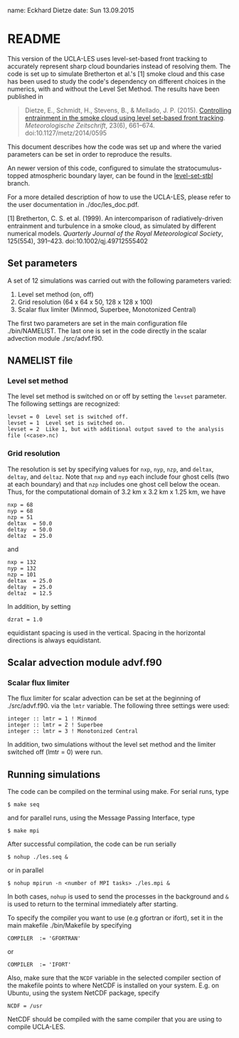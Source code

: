 name: Eckhard Dietze
date: Sun 13.09.2015

# README

This version of the UCLA-LES uses level-set-based front tracking to accurately represent sharp cloud boundaries instead of resolving them. The code is set up to simulate Bretherton et al.'s [1] smoke cloud and this case has been used to study the code's dependency on different choices in the numerics, with and without the Level Set Method. The results have been published in

> Dietze, E., Schmidt, H., Stevens, B., & Mellado, J. P. (2015). [Controlling entrainment in the smoke cloud using level set-based front tracking](https://www.schweizerbart.de/papers/metz/detail/23/84461/Controlling_entrainment_in_the_smoke_cloud_using_level_set_based_front_tracking). *Meteorologische Zeitschrift*, 23(6), 661–674. doi:10.1127/metz/2014/0595

This document describes how the code was set up and where the varied parameters can be set in order to reproduce the results.

An newer version of this code, configured to simulate the stratocumulus-topped atmospheric boundary layer, can be found in the [level-set-stbl](https://github.com/uclales/uclales/tree/level-set-stbl) branch.

For a more detailed description of how to use the UCLA-LES, please refer to the user documentation in ./doc/les_doc.pdf.

[1] Bretherton, C. S. et al. (1999). An intercomparison of radiatively-driven entrainment and turbulence in a smoke cloud, as simulated by different numerical models. *Quarterly Journal of the Royal Meteorological Society*, 125(554), 391–423.  doi:10.1002/qj.49712555402

## Set parameters

A set of 12 simulations was carried out with the following parameters varied:

1. Level set method (on, off)
2. Grid resolution (64 x 64 x 50, 128 x 128 x 100)
3. Scalar flux limiter (Minmod, Superbee, Monotonized Central)

The first two parameters are set in the main configuration file ./bin/NAMELIST. The last one is set  in the code directly in the scalar advection module ./src/advf.f90.

## NAMELIST file

### Level set method
The level set method is switched on or off by setting the `levset` parameter. The following settings are recognized:

	levset = 0	Level set is switched off.
	levset = 1	Level set is switched on.
	levset = 2	Like 1, but with additional output saved to the analysis file (<case>.nc)

### Grid resolution
The resolution is set by specifying values for `nxp`, `nyp`, `nzp`, and `deltax`, `deltay`, and `deltaz`. Note that `nxp` and `nyp` each include four ghost cells (two at each boundary) and that `nzp` includes one ghost cell below the ocean. Thus, for the computational domain of 3.2 km x 3.2 km x 1.25 km, we have

	nxp = 68
	nyp = 68
	nzp = 51
	deltax  = 50.0
	deltay  = 50.0
	deltaz  = 25.0
	
and 

	nxp = 132
	nyp = 132
	nzp = 101
	deltax  = 25.0
	deltay  = 25.0
	deltaz  = 12.5

In addition, by setting

	dzrat = 1.0
	
equidistant spacing is used in the vertical. Spacing in the horizontal directions is always equidistant.

## Scalar advection module advf.f90
### Scalar flux limiter
The flux limiter for scalar advection can be set at the beginning of ./src/advf.f90. via the `lmtr` variable. The following three settings were used:

	integer :: lmtr = 1 ! Minmod
	integer :: lmtr = 2 ! Superbee
	integer :: lmtr = 3 ! Monotonized Central
	
In addition, two simulations without the level set method and the limiter switched off (lmtr = 0)  were run.

## Running simulations

The code can be compiled on the terminal using make. For serial runs, type

	$ make seq

and for parallel runs, using the Message Passing Interface, type

	$ make mpi

After successful compilation, the code can be run serially

	$ nohup ./les.seq &

or in parallel

	$ nohup mpirun -n <number of MPI tasks> ./les.mpi &

In both cases, `nohup` is used to send the processes in the background and `&` is used to return to the terminal immediately after starting.

To specify the compiler you want to use (e.g gfortran or ifort), set it in the main makefile ./bin/Makefile by specifying

	COMPILER  := 'GFORTRAN'	

or

	COMPILER  := 'IFORT'	

Also, make sure that the `NCDF` variable in the selected compiler section of the makefile points to where NetCDF is installed on your system. E.g. on Ubuntu, using the system NetCDF package, specify

	NCDF = /usr	

NetCDF should be compiled with the same compiler that you are using to compile UCLA-LES.

